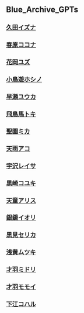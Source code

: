 ## Blue_Archive_GPTs
### [久田イズナ](https://chat.openai.com/g/g-0aFTSJNBt-jiu-tian-izuna)

### [春原ココナ](https://chat.openai.com/g/g-KoiKSE77a-chun-yuan-kokona)

### [花岡ユズ](https://chat.openai.com/g/g-EauHEQnl2-hua-gang-yuzu)

### [小鳥遊ホシノ](https://chat.openai.com/g/g-JxqrnLyXl-xiao-niao-you-hosino)

### [早瀬ユウカ](https://chat.openai.com/g/g-8MI3MJpOg-zao-lai-yuuka)

### [飛鳥馬トキ](https://chat.openai.com/g/g-vbFA9RV8C-fei-niao-ma-toki)

### [聖園ミカ](https://chat.openai.com/g/g-BvoSGLDLH-sheng-yuan-mika)

### [天雨アコ](https://chat.openai.com/g/g-SihFblrMx-tian-yu-ako)

### [宇沢レイサ](https://chat.openai.com/g/g-R0WQ2HAx5-yu-ze-reisa)

### [黒崎コユキ](https://chat.openai.com/g/g-7P9Hj2yCe-hei-qi-koyuki)

### [天童アリス](https://chat.openai.com/g/g-WTrM167Sz-tian-tong-arisu)

### [銀鏡イオリ](https://chat.openai.com/g/g-mthmtSed2-yin-jing-iori)

### [黒見セリカ](https://chat.openai.com/g/g-hjQRz87Zv-hei-jian-serika)

### [浅黄ムツキ](https://chat.openai.com/g/g-S4USVcz2v-qian-huang-mutuki)

### [才羽ミドリ](https://chat.openai.com/g/g-kMIDdIlMc-cai-yu-midori)

### [才羽モモイ](https://chat.openai.com/g/g-5KodNwSuG-cai-yu-momoi)

### [下江コハル](https://chat.openai.com/g/g-Km2wmW0Px-xia-jiang-koharu)
